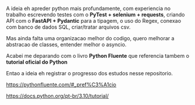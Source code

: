 A ideia eh apreder python mais profundamente, com experiencia no trabalho escrevendo 
testes com o **PyTest + selenium + requests**, criando API com o **FastAPI + Pydantic** para a tipagem, 
o uso do Regex, conexao com banco de dados SQL, criar/tratar arquivos csv.

Mas ainda falta uma organizacao melhor do codigo, quero melhorar a abstracao de classes, entender melhor o asyncio.

Acabei me deparando com o livro **Python Fluente** que referencia tambem o **tutorial oficial do Python**

Entao a ideia eh registrar o progresso dos estudos nesse repositorio.

https://pythonfluente.com/#_pref%C3%A1cio   

https://docs.python.org/pt-br/3.10/tutorial/